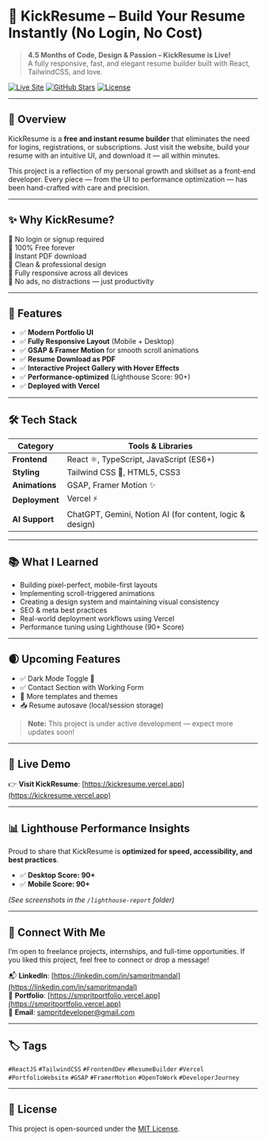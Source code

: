 # 🚀 KickResume – Build Your Resume Instantly (No Login, No Cost)

> **4.5 Months of Code, Design & Passion – KickResume is Live!**  
> A fully responsive, fast, and elegant resume builder built with React, TailwindCSS, and love.

[![Live Site](https://img.shields.io/badge/Live-Demo-green?style=flat-square&logo=vercel)](https://kickresume.vercel.app/)
[![GitHub Stars](https://img.shields.io/github/stars/your-username/kickresume?style=social)](https://github.com/your-username/kickresume)
[![License](https://img.shields.io/github/license/your-username/kickresume)](./LICENSE)

---

## 🌟 Overview

KickResume is a **free and instant resume builder** that eliminates the need for logins, registrations, or subscriptions. Just visit the website, build your resume with an intuitive UI, and download it — all within minutes.

This project is a reflection of my personal growth and skillset as a front-end developer. Every piece — from the UI to performance optimization — has been hand-crafted with care and precision.

---

## ✨ Why KickResume?

🔹 No login or signup required  
🔹 100% Free forever  
🔹 Instant PDF download  
🔹 Clean & professional design  
🔹 Fully responsive across all devices  
🔹 No ads, no distractions — just productivity

---

## 🧩 Features

- ✅ **Modern Portfolio UI**  
- ✅ **Fully Responsive Layout** (Mobile + Desktop)  
- ✅ **GSAP & Framer Motion** for smooth scroll animations  
- ✅ **Resume Download as PDF**  
- ✅ **Interactive Project Gallery with Hover Effects**  
- ✅ **Performance-optimized** (Lighthouse Score: 90+)  
- ✅ **Deployed with Vercel**

---

## 🛠️ Tech Stack

| Category         | Tools & Libraries                                |
|------------------|---------------------------------------------------|
| **Frontend**     | React ⚛️, TypeScript, JavaScript (ES6+)          |
| **Styling**      | Tailwind CSS 🎨, HTML5, CSS3                      |
| **Animations**   | GSAP, Framer Motion ✨                            |
| **Deployment**   | Vercel ⚡                                          |
| **AI Support**   | ChatGPT, Gemini, Notion AI (for content, logic & design) |

---

## 📚 What I Learned

- Building pixel-perfect, mobile-first layouts  
- Implementing scroll-triggered animations  
- Creating a design system and maintaining visual consistency  
- SEO & meta best practices  
- Real-world deployment workflows using Vercel  
- Performance tuning using Lighthouse (90+ Score)

---

## 🌒 Upcoming Features

- ✅ Dark Mode Toggle 🌙  
- ✅ Contact Section with Working Form  
- 🔄 More templates and themes  
- 📥 Resume autosave (local/session storage)  

> **Note:** This project is under active development — expect more updates soon!

---

## 🔗 Live Demo

👉 **Visit KickResume**: [https://kickresume.vercel.app](https://kickresume.vercel.app)

---

## 📊 Lighthouse Performance Insights

Proud to share that KickResume is **optimized for speed, accessibility, and best practices**.

- ✅ **Desktop Score: 90+**
- ✅ **Mobile Score: 90+**

*(See screenshots in the `/lighthouse-report` folder)*

---

## 🙌 Connect With Me

I’m open to freelance projects, internships, and full-time opportunities. If you liked this project, feel free to connect or drop a message!

📬 **LinkedIn**: [https://linkedin.com/in/sampritmandal](https://linkedin.com/in/sampritmandal)  
💼 **Portfolio**: [https://smpritportfolio.vercel.app](https://smpritportfolio.vercel.app)  
📧 **Email**: sampritdeveloper@gmail.com

---

## 🏷️ Tags

`#ReactJS` `#TailwindCSS` `#FrontendDev` `#ResumeBuilder` `#Vercel`  
`#PortfolioWebsite` `#GSAP` `#FramerMotion` `#OpenToWork` `#DeveloperJourney`

---

## 📄 License

This project is open-sourced under the [MIT License](./LICENSE).

